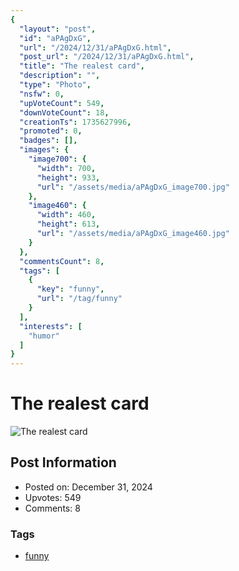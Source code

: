 ```yaml
---
{
  "layout": "post",
  "id": "aPAgDxG",
  "url": "/2024/12/31/aPAgDxG.html",
  "post_url": "/2024/12/31/aPAgDxG.html",
  "title": "The realest card",
  "description": "",
  "type": "Photo",
  "nsfw": 0,
  "upVoteCount": 549,
  "downVoteCount": 18,
  "creationTs": 1735627996,
  "promoted": 0,
  "badges": [],
  "images": {
    "image700": {
      "width": 700,
      "height": 933,
      "url": "/assets/media/aPAgDxG_image700.jpg"
    },
    "image460": {
      "width": 460,
      "height": 613,
      "url": "/assets/media/aPAgDxG_image460.jpg"
    }
  },
  "commentsCount": 8,
  "tags": [
    {
      "key": "funny",
      "url": "/tag/funny"
    }
  ],
  "interests": [
    "humor"
  ]
}
---
```


# The realest card

![The realest card](/assets/media/aPAgDxG_image700.jpg)

## Post Information

- Posted on: December 31, 2024
- Upvotes: 549
- Comments: 8

### Tags

- [funny](/tag/funny)
